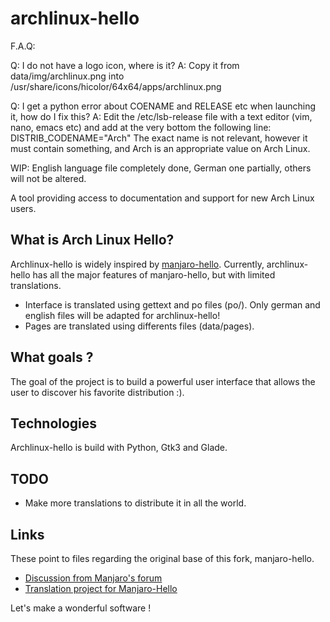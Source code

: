 archlinux-hello
=============

F.A.Q: 

Q: I do not have a logo icon, where is it?
A: Copy it from data/img/archlinux.png into /usr/share/icons/hicolor/64x64/apps/archlinux.png

Q: I get a python error about COENAME and RELEASE etc when launching it, how do I fix this?
A: Edit the /etc/lsb-release file with a text editor (vim, nano, emacs etc) and add at the very bottom the following line:
   DISTRIB_CODENAME="Arch"
   The exact name is not relevant, however it must contain something, and Arch is an appropriate value on Arch Linux.




WIP: English language file completely done, German one partially, others will not be altered.

A tool providing access to documentation and support for new Arch Linux users.

## What is Arch Linux Hello?

Archlinux-hello is widely inspired by [manjaro-hello](https://github.com/manjaro/manjaro-hello).
Currently, archlinux-hello has all the major features of manjaro-hello, but with limited translations.
- Interface is translated using gettext and po files (po/). Only german and english files will be adapted for archlinux-hello!
- Pages are translated using differents files (data/pages).

## What goals ?

The goal of the project is to build a powerful user interface that allows the user to discover his favorite distribution :).

## Technologies

Archlinux-hello is build with Python, Gtk3 and Glade.

## TODO

- Make more translations to distribute it in all the world.

## Links
These point to files regarding the original base of this fork, manjaro-hello.
- [Discussion from Manjaro's forum](https://forum.manjaro.org/t/start-work-on-a-new-welcome-screen-for-manjaro/13685)
- [Translation project for Manjaro-Hello](https://www.transifex.com/manjarolinux/manjaro-hello)

Let's make a wonderful software !
